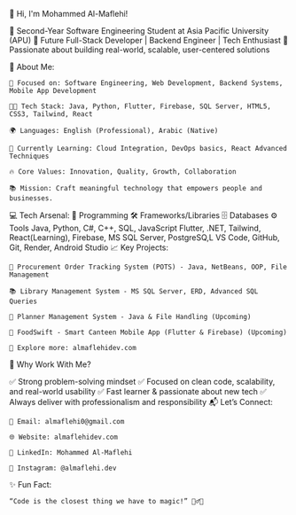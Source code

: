 👋 Hi, I'm Mohammed Al-Maflehi!

🔹 Second-Year Software Engineering Student at Asia Pacific University (APU)
🔹 Future Full-Stack Developer | Backend Engineer | Tech Enthusiast
🔹 Passionate about building real-world, scalable, user-centered solutions

🚀 About Me:

    🎯 Focused on: Software Engineering, Web Development, Backend Systems, Mobile App Development

    👨‍💻 Tech Stack: Java, Python, Flutter, Firebase, SQL Server, HTML5, CSS3, Tailwind, React

    🌍 Languages: English (Professional), Arabic (Native)

    🧠 Currently Learning: Cloud Integration, DevOps basics, React Advanced Techniques

    🔥 Core Values: Innovation, Quality, Growth, Collaboration

    📚 Mission: Craft meaningful technology that empowers people and businesses.

💻 Tech Arsenal:
🚀 Programming	🛠️ Frameworks/Libraries	🗄️ Databases	⚙️ Tools
Java, Python, C#, C++, SQL, JavaScript	Flutter, .NET, Tailwind, React(Learning),	Firebase, MS SQL Server, PostgreSQ,L	VS Code, GitHub, Git, Render, Android Studio
📈 Key Projects:

    🛒 Procurement Order Tracking System (POTS) - Java, NetBeans, OOP, File Management

    📚 Library Management System - MS SQL Server, ERD, Advanced SQL Queries

    📅 Planner Management System - Java & File Handling (Upcoming)

    🍔 FoodSwift - Smart Canteen Mobile App (Flutter & Firebase) (Upcoming)

    🔗 Explore more: almaflehidev.com

🌟 Why Work With Me?

✅ Strong problem-solving mindset
✅ Focused on clean code, scalability, and real-world usability
✅ Fast learner & passionate about new tech
✅ Always deliver with professionalism and responsibility
📬 Let’s Connect:

    📧 Email: almaflehi0@gmail.com

    🌐 Website: almaflehidev.com

    💼 LinkedIn: Mohammed Al-Maflehi

    📸 Instagram: @almaflehi.dev

✨ Fun Fact:

    “Code is the closest thing we have to magic!” 🧙‍♂️✨
